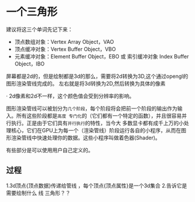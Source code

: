# 一个三角形

建议将这三个单词先记下来：
- 顶点数组对象：Vertex Array Object，VAO
- 顶点缓冲对象：Vertex Buffer Object，VBO
- 元素缓冲对象：Element Buffer Object，EBO 或 索引缓冲对象 Index Buffer Object，IBO

屏幕都是2d的，但是绘制都是3d的那么，需要将2d转换为3D,这个通过opengl的图形渲染管线完成的。
左右就是将3d转换为2D,然后转换为具体的像素

· 2d像素和2d不一样，这个颜色值会受到分辨率的影响。

图形渲染管线可以被划分为`几个阶段`，每个阶段将会把前一个阶段的输出作为输入。所有这些阶段都是`高度
专门化`的（它们都有一个特定的函数），并且很容易并行执行。正是由于它们具有`并行执行`的特性，当今大
多数显卡都有成千上万的小处理核心，它们在GPU上为每一个（渲染管线）阶段运行各自的小程序，从而在图
形渲染管线中快速处理你的数据。这些小程序叫做着色器(Shader)。

有些部分是可以使用用户自己定义的。

## 过程

1.3d顶点{顶点数据}传递给管线 ，每个顶点{顶点属性}是一个3d集合
2.告诉它是需要绘制什么 线   三角形？？